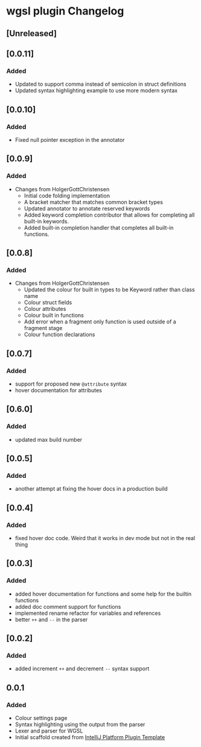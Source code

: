 <!-- Keep a Changelog guide -> https://keepachangelog.com -->

# wgsl plugin Changelog

## [Unreleased]

## [0.0.11]
### Added
- Updated to support comma instead of semicolon in struct definitions
- Updated syntax highlighting example to use more modern syntax

## [0.0.10]
### Added
- Fixed null pointer exception in the annotator

## [0.0.9]
### Added
- Changes from HolgerGottChristensen
  - Initial code folding implementation
  - A bracket matcher that matches common bracket types
  - Updated annotator to annotate reserved keywords
  - Added keyword completion contributor that allows for completing all built-in keywords.
  - Added built-in completion handler that completes all built-in functions.

## [0.0.8]
### Added
- Changes from HolgerGottChristensen
  - Updated the colour for built in types to be Keyword rather than class name
  - Colour struct fields
  - Colour attributes
  - Colour built in functions
  - Add error when a fragment only function is used outside of a fragment stage
  - Colour function declarations

## [0.0.7]
### Added
- support for proposed new `@attribute` syntax
- hover documentation for attributes

## [0.6.0]
### Added
- updated max build number

## [0.0.5]
### Added
- another attempt at fixing the hover docs in a production build

## [0.0.4]
### Added
- fixed hover doc code. Weird that it works in dev mode but not in the real thing

## [0.0.3]
### Added
- added hover documentation for functions and some help for the builtin functions
- added doc comment support for functions
- implemented rename refactor for variables and references
- better `++` and `--` in the parser

## [0.0.2]
### Added
- added increment `++` and  decrement `--` syntax support

## 0.0.1
### Added
- Colour settings page
- Syntax highlighting using the output from the parser
- Lexer and parser for WGSL
- Initial scaffold created from [IntelliJ Platform Plugin Template](https://github.com/JetBrains/intellij-platform-plugin-template)